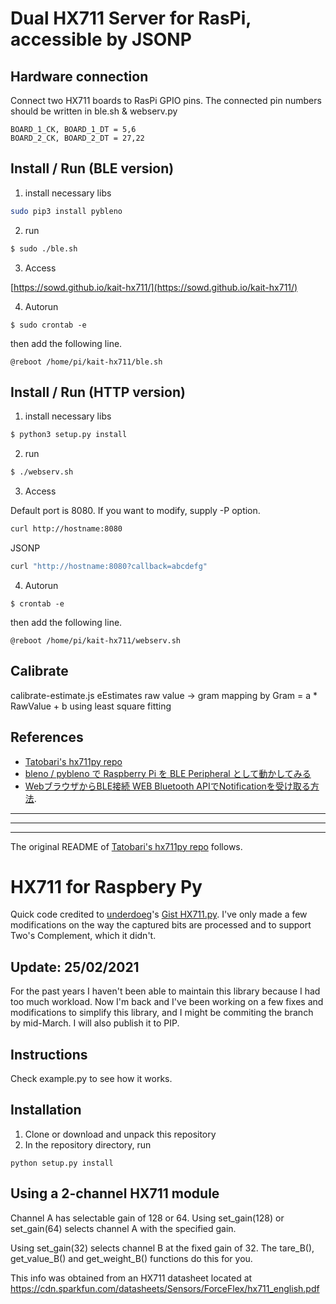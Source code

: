 # Dual HX711 Server for RasPi, accessible by JSONP

## Hardware connection

Connect two HX711 boards to RasPi GPIO pins. The connected pin numbers should be written in ble.sh & webserv.py

~~~python:ble.sh, webserv.py
BOARD_1_CK, BOARD_1_DT = 5,6
BOARD_2_CK, BOARD_2_DT = 27,22
~~~

## Install / Run (BLE version)

1. install necessary libs

~~~bash
sudo pip3 install pybleno
~~~

2. run

~~~bash
$ sudo ./ble.sh
~~~

3. Access

[https://sowd.github.io/kait-hx711/](https://sowd.github.io/kait-hx711/)

4. Autorun

```
$ sudo crontab -e
```

then add the following line.

```
@reboot /home/pi/kait-hx711/ble.sh
```

## Install / Run (HTTP version)

1. install necessary libs

~~~bash
$ python3 setup.py install
~~~

2. run

~~~bash
$ ./webserv.sh
~~~

3. Access

Default port is 8080. If you want to modify, supply -P option.

~~~bash
curl http://hostname:8080
~~~
JSONP
~~~bash
curl "http://hostname:8080?callback=abcdefg"
~~~

4. Autorun

```
$ crontab -e
```

then add the following line.

```
@reboot /home/pi/kait-hx711/webserv.sh
```
## Calibrate

calibrate-estimate.js eEstimates raw value -> gram mapping by Gram = a * RawValue + b 
using least square fitting


## References

+ [Tatobari's hx711py repo](https://github.com/tatobari/hx711py)
+ [bleno / pybleno で Raspberry Pi を BLE Peripheral として動かしてみる
](https://qiita.com/comachi/items/c494e0d6c6d1775a3748)
+ [WebブラウザからBLE接続 WEB Bluetooth APIでNotificationを受け取る方法](https://masato-ka.hatenablog.com/entry/2017/09/24/151251).

<hr /><hr /><hr />

The original README of [Tatobari's hx711py repo](https://github.com/tatobari/hx711py) follows.

# HX711 for Raspbery Py

Quick code credited to [underdoeg](https://github.com/underdoeg/)'s [Gist HX711.py](https://gist.github.com/underdoeg/98a38b54f889fce2b237).
I've only made a few modifications on the way the captured bits are processed and to support Two's Complement, which it didn't.

Update: 25/02/2021
----
For the past years I haven't been able to maintain this library because I had too much workload. Now I'm back and I've been working on a few fixes and modifications to simplify this library, and I might be commiting the branch by mid-March. I will also publish it to PIP.

Instructions
------------
Check example.py to see how it works.

Installation
------------
1. Clone or download and unpack this repository
2. In the repository directory, run
```
python setup.py install
```

Using a 2-channel HX711 module
------------------------------
Channel A has selectable gain of 128 or 64.  Using set_gain(128) or set_gain(64)
selects channel A with the specified gain.

Using set_gain(32) selects channel B at the fixed gain of 32.  The tare_B(),
get_value_B() and get_weight_B() functions do this for you.

This info was obtained from an HX711 datasheet located at
https://cdn.sparkfun.com/datasheets/Sensors/ForceFlex/hx711_english.pdf

